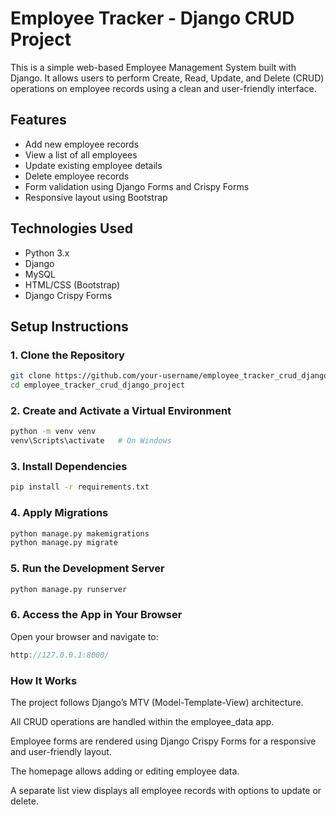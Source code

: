 # Employee Tracker - Django CRUD Project

This is a simple web-based Employee Management System built with Django. It allows users to perform Create, Read, Update, and Delete (CRUD) operations on employee records using a clean and user-friendly interface.

## Features

- Add new employee records  
- View a list of all employees  
- Update existing employee details  
- Delete employee records  
- Form validation using Django Forms and Crispy Forms  
- Responsive layout using Bootstrap  

## Technologies Used

- Python 3.x  
- Django  
- MySQL 
- HTML/CSS (Bootstrap)  
- Django Crispy Forms  

## Setup Instructions

### 1. Clone the Repository

```bash
git clone https://github.com/your-username/employee_tracker_crud_django_project.git
cd employee_tracker_crud_django_project
```
### 2. Create and Activate a Virtual Environment
```bash
python -m venv venv
venv\Scripts\activate   # On Windows
```
### 3. Install Dependencies
```bash
pip install -r requirements.txt
```
### 4. Apply Migrations
```bash
python manage.py makemigrations
python manage.py migrate
```
### 5. Run the Development Server
```bash
python manage.py runserver
```
### 6. Access the App in Your Browser
Open your browser and navigate to:
```cpp
http://127.0.0.1:8000/
```
### How It Works
The project follows Django’s MTV (Model-Template-View) architecture.

All CRUD operations are handled within the employee_data app.

Employee forms are rendered using Django Crispy Forms for a responsive and user-friendly layout.

The homepage allows adding or editing employee data.

A separate list view displays all employee records with options to update or delete.






